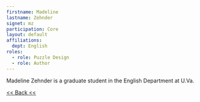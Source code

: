 ```yaml
---
firstname: Madeline
lastname: Zehnder
signet: mz
participation: Core
layout: default
affiliations:
  dept: English
roles: 
  - role: Puzzle Design
  - role: Author
---
```


Madeline Zehnder is a graduate student in the English Department at U.Va.

[<< Back <<](../people.html)